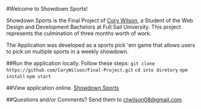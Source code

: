 #Welcome to Showdown Sports!

Showdown Sports is the Final Project of [Cory Wilson](https://github.com/CoryWilson), a Student of the Web Design and Development Bachelors at Full Sail University. This project represents the culmination of three months worth of work.

The Application was developed as a sports pick 'em game that allows users to pick on multiple sports in a weekly showdown.

##Run the application locally.
Follow these steps:
`git clone https://github.com/CoryWilson/Final-Project.git`
`cd into diretory`
`npm install`
`npm start`

##View application online.
[Showdown Sports](http://mysterious-bayou-8903.herokuapp.com/)

##Questions and/or Comments?
Send them to [ctwilson08@gmail.com](mailto://ctwilson08@gmail.com).
